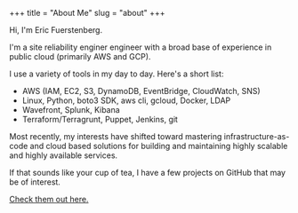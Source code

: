 +++
title = "About Me"
slug = "about"
+++

Hi, I'm Eric Fuerstenberg.

I'm a site reliability enginer engineer with a broad base of experience in public cloud (primarily AWS and GCP).

I use a variety of tools in my day to day. Here's a short list:

- AWS (IAM, EC2, S3, DynamoDB, EventBridge, CloudWatch, SNS)
- Linux, Python, boto3 SDK, aws cli, gcloud, Docker, LDAP
- Wavefront, Splunk, Kibana
- Terraform/Terragrunt, Puppet, Jenkins, git

Most recently, my interests have shifted toward mastering infrastructure-as-code and cloud based solutions for building and maintaining highly scalable and highly available services. 

If that sounds like your cup of tea, I have a few projects on GitHub that may be of interest. 

[Check them out here.](https://github.com/ericfuerstenberg)